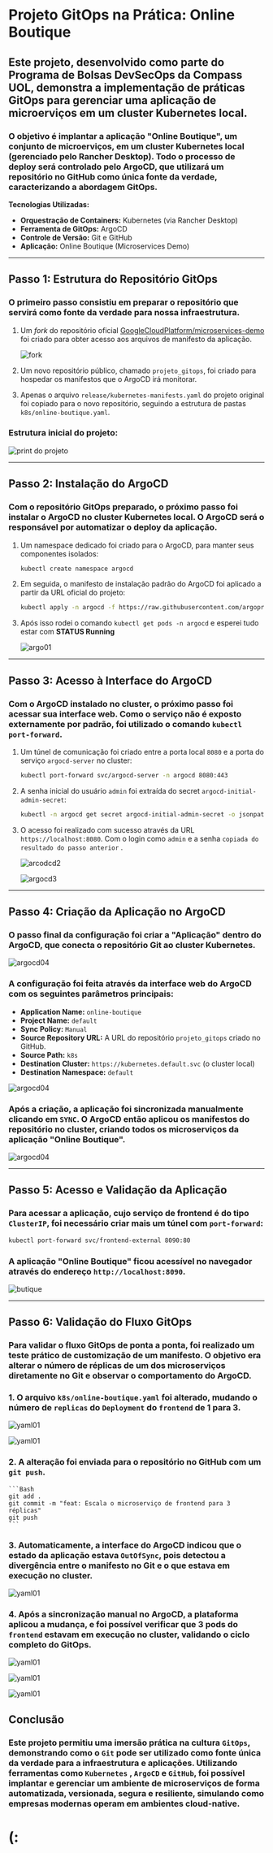 # Projeto GitOps na Prática: Online Boutique

## Este projeto, desenvolvido como parte do Programa de Bolsas DevSecOps da Compass UOL, demonstra a implementação de práticas GitOps para gerenciar uma aplicação de microerviços em um cluster Kubernetes local.

### O objetivo é implantar a aplicação "Online Boutique", um conjunto de microerviços, em um cluster Kubernetes local (gerenciado pelo Rancher Desktop). Todo o processo de deploy será controlado pelo ArgoCD, que utilizará um repositório no GitHub como única fonte da verdade, caracterizando a abordagem GitOps. 

**Tecnologias Utilizadas:**
* **Orquestração de Containers:** Kubernetes (via Rancher Desktop) 
* **Ferramenta de GitOps:** ArgoCD 
* **Controle de Versão:** Git e GitHub 
* **Aplicação:** Online Boutique (Microservices Demo) 

---

## Passo 1: Estrutura do Repositório GitOps

### O primeiro passo consistiu em preparar o repositório que servirá como fonte da verdade para nossa infraestrutura.

1.  Um *fork* do repositório oficial [GoogleCloudPlatform/microservices-demo](https://github.com/GoogleCloudPlatform/microservices-demo) foi criado para obter acesso aos arquivos de manifesto da aplicação. 

    ![fork](imagens/fork.jpg)

2.  Um novo repositório público, chamado `projeto_gitops`, foi criado para hospedar os manifestos que o ArgoCD irá monitorar. 
3.  Apenas o arquivo `release/kubernetes-manifests.yaml` do projeto original foi copiado para o novo repositório, seguindo a estrutura de pastas `k8s/online-boutique.yaml`. 

### Estrutura inicial do projeto:

![print do projeto](imagens/image.png)

---

## Passo 2: Instalação do ArgoCD

### Com o repositório GitOps preparado, o próximo passo foi instalar o ArgoCD no cluster Kubernetes local. O ArgoCD será o responsável por automatizar o deploy da aplicação.

1.  Um namespace dedicado foi criado para o ArgoCD, para manter seus componentes isolados:
    ```bash
    kubectl create namespace argocd
    ```
2.  Em seguida, o manifesto de instalação padrão do ArgoCD foi aplicado a partir da URL oficial do projeto:
    ```bash
    kubectl apply -n argocd -f https://raw.githubusercontent.com/argoproj/argo-cd/stable/manifests/install.yaml
    ```
3. Após isso rodei o comando `kubectl get pods -n argocd` e esperei tudo estar com **STATUS Running**

    ![argo01](imagens/argocd_01.jpg)

---

## Passo 3: Acesso à Interface do ArgoCD

### Com o ArgoCD instalado no cluster, o próximo passo foi acessar sua interface web. Como o serviço não é exposto externamente por padrão, foi utilizado o comando `kubectl port-forward`.

1.  Um túnel de comunicação foi criado entre a porta local `8080` e a porta do serviço `argocd-server` no cluster:

    ```bash
    kubectl port-forward svc/argocd-server -n argocd 8080:443
    ```
2.  A senha inicial do usuário `admin` foi extraída do secret `argocd-initial-admin-secret`:

    ```bash
    kubectl -n argocd get secret argocd-initial-admin-secret -o jsonpath="{.data.password}" | base64 -d
    ```
3.  O acesso foi realizado com sucesso através da URL `https://localhost:8080`.
    Com o login como `admin` e a senha `copiada do resultado do passo anterior` .

    ![arcodcd2](imagens/argocd_02.jpg)

    ![argocd3](imagens/argocd_03.jpg)

---

## Passo 4: Criação da Aplicação no ArgoCD

### O passo final da configuração foi criar a "Aplicação" dentro do ArgoCD, que conecta o repositório Git ao cluster Kubernetes.

![argocd04](imagens/argocd_04.jpg)

### A configuração foi feita através da interface web do ArgoCD com os seguintes parâmetros principais:
- **Application Name:** `online-boutique`
- **Project Name:** `default`
- **Sync Policy:** `Manual`
- **Source Repository URL:** A URL do repositório `projeto_gitops` criado no GitHub.
- **Source Path:** `k8s`
- **Destination Cluster:** `https://kubernetes.default.svc` (o cluster local)
- **Destination Namespace:** `default`

![argocd04](imagens/argocd_05.jpg)

### Após a criação, a aplicação foi sincronizada manualmente clicando em `SYNC`. O ArgoCD então aplicou os manifestos do repositório no cluster, criando todos os microserviços da aplicação "Online Boutique".

![argocd04](imagens/argocd_06.jpg)

---

## Passo 5: Acesso e Validação da Aplicação

### Para acessar a aplicação, cujo serviço de frontend é do tipo `ClusterIP`, foi necessário criar mais um túnel com `port-forward`:

```bash
kubectl port-forward svc/frontend-external 8090:80
```

### A aplicação "Online Boutique" ficou acessível no navegador através do endereço `http://localhost:8090`.

![butique](imagens/butiqe_01.jpg)

---

## Passo 6: Validação do Fluxo GitOps

### Para validar o fluxo GitOps de ponta a ponta, foi realizado um teste prático de customização de um manifesto. O objetivo era alterar o número de réplicas de um dos microserviços diretamente no Git e observar o comportamento do ArgoCD.

### 1.  O arquivo `k8s/online-boutique.yaml` foi alterado, mudando o número de `replicas` do `Deployment` do `frontend` de 1 para 3.

![yaml01](imagens/mudayaml_01.jpg)

![yaml01](imagens/mudayaml_02.jpg)

### 2.  A alteração foi enviada para o repositório no GitHub com um `git push`.
    ```Bash
    git add .
    git commit -m "feat: Escala o microserviço de frontend para 3 réplicas"
    git push
    ```
### 3.  Automaticamente, a interface do ArgoCD indicou que o estado da aplicação estava `OutOfSync`, pois detectou a divergência entre o manifesto no Git e o que estava em execução no cluster.
![yaml01](imagens/mudayaml_03.jpg)

### 4.  Após a sincronização manual no ArgoCD, a plataforma aplicou a mudança, e foi possível verificar que 3 pods do `frontend` estavam em execução no cluster, validando o ciclo completo do GitOps.

![yaml01](imagens/mudayaml_04.jpg)

![yaml01](imagens/mudayaml_06.jpg)

![yaml01](imagens/mudayaml_05.jpg)

## Conclusão

### Este projeto permitiu uma imersão prática na cultura `GitOps`, demonstrando como o `Git` pode ser utilizado como fonte única da verdade para a infraestrutura e aplicações. Utilizando ferramentas como `Kubernetes` , `ArgoCD` e `GitHub`, foi possível implantar e gerenciar um ambiente de microserviços de forma automatizada, versionada, segura e resiliente, simulando como empresas modernas operam em ambientes cloud-native. 

# (: